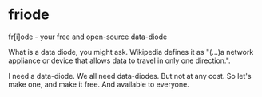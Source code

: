 # friode
fr[i]ode - your free and open-source data-diode

What is a data diode, you might ask. Wikipedia defines it as "(...)a network appliance or device that allows data to travel in only one direction.".

I need a data-diode. We all need data-diodes. But not at any cost.
So let's make one, and make it free. And available to everyone.
